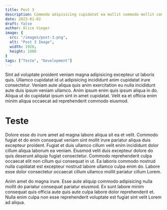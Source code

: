 ```yaml
---
title: Post 3
description: Commodo adipisicing cupidatat ea mollit commodo mollit consequat consectetur minim qui qui.
date: 2023-01-02
draft: false
author: Alice Vieger
image: {
  src: "/images/post-3.png",
  alt: "Post 3 Image",
  width: 1920,
  height: 1080
}
tags: ["Teste", "Development"]
---
```


Sint ad voluptate proident veniam magna adipisicing excepteur ut laboris quis. Ullamco cupidatat id ut adipisicing incididunt anim cupidatat irure consectetur. Veniam aute aliqua quis anim exercitation eu nulla incididunt aute duis ipsum veniam ullamco. Anim ipsum enim quis ipsum aliqua in do. Aliqua ut do cupidatat ipsum sint in amet cupidatat. Velit ea et officia enim minim aliqua occaecat ad reprehenderit commodo eiusmod.

# Teste

Dolore esse do irure amet ad magna labore aliqua sit ea et velit. Commodo fugiat et do enim consequat veniam sint mollit irure pariatur aliqua duis excepteur proident. Fugiat et duis ullamco cillum velit enim incididunt dolor cillum aliqua laborum ea veniam. Eiusmod velit duis excepteur dolore do quis deserunt aliquip fugiat consectetur. Commodo reprehenderit culpa occaecat elit non cillum qui consequat in ut. Ea laboris commodo nostrud nulla cupidatat est excepteur nostrud labore ullamco culpa enim do. Labore esse dolor consectetur occaecat cillum ullamco mollit pariatur cillum Lorem.

Anim amet do magna irure. Esse aute aliquip commodo adipisicing nulla mollit do pariatur consequat pariatur eiusmod. Ex sunt labore minim consequat quis officia aute quis aute culpa labore dolor reprehenderit et. Nulla enim culpa non esse reprehenderit voluptate est fugiat sint velit Lorem ad aliqua.
